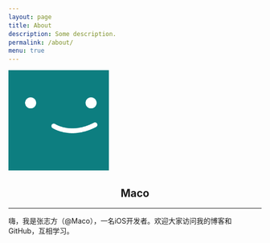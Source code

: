 ```yaml
---
layout: page
title: About
description: Some description.
permalink: /about/
menu: true
---
```


<img class="img-rounded" src="/assets/img/uploads/profile.png" alt="Thiago Rossener" width="200">

## <center>Maco</center>

------

嗨，我是张志方（@Maco），一名iOS开发者。欢迎大家访问我的博客和GitHub，互相学习。

